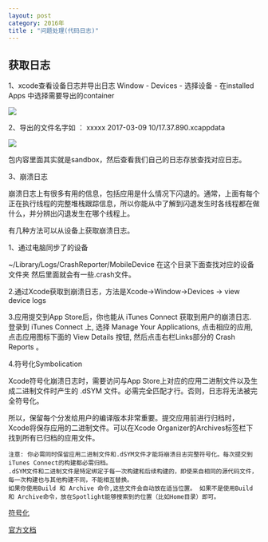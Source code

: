 ```yaml
---
layout: post
category: 2016年
title : "问题处理(代码日志)"
---
```


## 获取日志

1、xcode查看设备日志并导出日志  Window - Devices - 选择设备 - 在installed Apps 中选择需要导出的container

![](https://xilankong.github.io/resource/xcodeLogPath.png)

2、导出的文件名字如 ： xxxxx 2017-03-09 10/17.37.890.xcappdata

![](https://xilankong.github.io/resource/xcodeSandBox.png)

包内容里面其实就是sandbox，然后查看我们自己的日志存放查找对应日志。



3、崩溃日志

崩溃日志上有很多有用的信息，包括应用是什么情况下闪退的。通常，上面有每个正在执行线程的完整堆栈跟踪信息，所以你能从中了解到闪退发生时各线程都在做什么，并分辨出闪退发生在哪个线程上。

有几种方法可以从设备上获取崩溃日志。

1、通过电脑同步了的设备

~/Library/Logs/CrashReporter/MobileDevice 在这个目录下面查找对应的设备文件夹 然后里面就会有一些.crash文件。

2.通过Xcode获取到崩溃日志，方法是Xcode->Window->Devices -> view device logs

3.应用提交到App Store后，你也能从 iTunes Connect 获取到用户的崩溃日志. 登录到 iTunes Connect 上, 选择 Manage Your Applications, 点击相应的应用, 点击应用图标下面的 View Details 按钮, 然后点击右栏Links部分的  Crash Reports 。



4.符号化Symbolication

Xcode符号化崩溃日志时，需要访问与App Store上对应的应用二进制文件以及生成二进制文件时产生的 .dSYM 文件。必需完全匹配才行。否则，日志将无法被完全符号化。

所以，保留每个分发给用户的编译版本非常重要。提交应用前进行归档时，Xcode将保存应用的二进制文件。可以在Xcode Organizer的Archives标签栏下找到所有已归档的应用文件。

```
注意: 你必需同时保留应用二进制文件和.dSYM文件才能将崩溃日志完整符号化。每次提交到iTunes Connect的构建都必需归档。
.dSYM文件和二进制文件是特定绑定于每一次构建和后续构建的，即使来自相同的源代码文件，每一次构建也与其他构建不同，不能相互替换。
如果你使用Build 和 Archive 命令,这些文件会自动放在适当位置。 如果不是使用Build 和 Archive命令，放在Spotlight能够搜索到的位置（比如Home目录）即可。
```





[符号化](http://www.jianshu.com/p/12a2402b29c2)

[官方文档](https://developer.apple.com/library/content/technotes/tn2151/_index.html#//apple_ref/doc/uid/DTS40008184-CH1-INTRODUCTION)